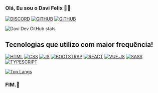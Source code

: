### Olá, Eu sou o Davi Felix 👦🤚

[![DISCORD](https://img.shields.io/badge/Discord-7289DA?style=for-the-badge&logo=discord&logoColor=white
)](https://github.com/DaviiDevv/DaviiDevv/edit/main/README.md) [![GITHUB](https://img.shields.io/badge/GitHub-100000?style=for-the-badge&logo=github&logoColor=white
)](https://github.com/DaviiDevv/DaviiDevv/edit/main/README.md) [![GITHUB](https://img.shields.io/badge/Instagram-E4405F?style=for-the-badge&logo=instagram&logoColor=white
)](https://br.pinterest.com/Davithefato/) 

![Davi Dev GitHub stats](https://github-readme-stats.vercel.app/api?username=DaviiDevv&show_icons=true&theme=rose_pine)


## Tecnologias que utilizo com maior frequência!

[![HTML](https://img.shields.io/badge/HTML-239120?style=for-the-badge&logo=html5&logoColor=white
)]() [![CSS](https://img.shields.io/badge/CSS3-1572B6?style=for-the-badge&logo=css3&logoColor=white
)]() [![JS](https://img.shields.io/badge/JavaScript-323330?style=for-the-badge&logo=javascript&logoColor=F7DF1E
)]() [![BOOTSTRAP](https://img.shields.io/badge/Bootstrap-563D7C?style=for-the-badge&logo=bootstrap&logoColor=white
)]() [![REACT](https://img.shields.io/badge/React-20232A?style=for-the-badge&logo=react&logoColor=61DAFB
)]() [![VUE.JS](https://img.shields.io/badge/Vue.js-35495E?style=for-the-badge&logo=vue.js&logoColor=4FC08D
)]() [![SASS](https://img.shields.io/badge/Sass-CC6699?style=for-the-badge&logo=sass&logoColor=white
)]() [![TYPESCRIPT](https://img.shields.io/badge/TypeScript-007ACC?style=for-the-badge&logo=typescript&logoColor=white
)]()

[![Top Langs](https://github-readme-stats.vercel.app/api/top-langs/?username=anuraghazra&hide_progress=true)](https://github.com/anuraghazra/github-readme-stats)

### FIM.🤯
